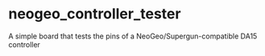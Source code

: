 # neogeo_controller_tester
A simple board that tests the pins of a NeoGeo/Supergun-compatible DA15 controller
